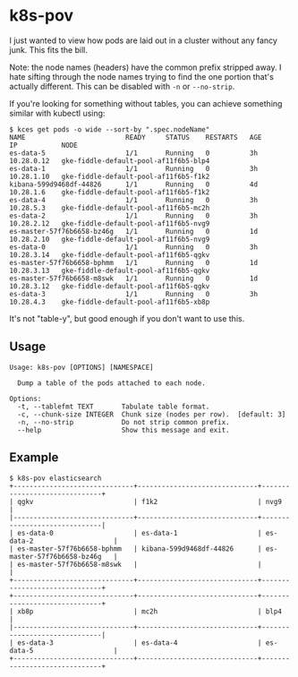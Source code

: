# k8s-pov

I just wanted to view how pods are laid out in a cluster without any fancy junk. This fits the bill.

Note: the node names (headers) have the common prefix stripped away. I hate sifting through the node names trying to find the one portion that's actually different. This can be disabled with `-n` or `--no-strip`.

If you're looking for something without tables, you can achieve something similar with kubectl using:

```
$ kces get pods -o wide --sort-by ".spec.nodeName"
NAME                         READY     STATUS    RESTARTS   AGE       IP           NODE
es-data-5                    1/1       Running   0          3h        10.28.0.12   gke-fiddle-default-pool-af11f6b5-blp4
es-data-1                    1/1       Running   0          3h        10.28.1.10   gke-fiddle-default-pool-af11f6b5-f1k2
kibana-599d9468df-44826      1/1       Running   0          4d        10.28.1.6    gke-fiddle-default-pool-af11f6b5-f1k2
es-data-4                    1/1       Running   0          3h        10.28.5.3    gke-fiddle-default-pool-af11f6b5-mc2h
es-data-2                    1/1       Running   0          3h        10.28.2.12   gke-fiddle-default-pool-af11f6b5-nvg9
es-master-57f76b6658-bz46g   1/1       Running   0          1d        10.28.2.10   gke-fiddle-default-pool-af11f6b5-nvg9
es-data-0                    1/1       Running   0          3h        10.28.3.14   gke-fiddle-default-pool-af11f6b5-qgkv
es-master-57f76b6658-bphmm   1/1       Running   0          1d        10.28.3.13   gke-fiddle-default-pool-af11f6b5-qgkv
es-master-57f76b6658-m8swk   1/1       Running   0          1d        10.28.3.12   gke-fiddle-default-pool-af11f6b5-qgkv
es-data-3                    1/1       Running   0          3h        10.28.4.3    gke-fiddle-default-pool-af11f6b5-xb8p
```

It's not "table-y", but good enough if you don't want to use this.

## Usage

```
Usage: k8s-pov [OPTIONS] [NAMESPACE]

  Dump a table of the pods attached to each node.

Options:
  -t, --tablefmt TEXT       Tabulate table format.
  -c, --chunk-size INTEGER  Chunk size (nodes per row).  [default: 3]
  -n, --no-strip            Do not strip common prefix.
  --help                    Show this message and exit.
```

## Example

```
$ k8s-pov elasticsearch
+------------------------------+------------------------------+------------------------------+
| qgkv                         | f1k2                         | nvg9                         |
|------------------------------+------------------------------+------------------------------|
| es-data-0                    | es-data-1                    | es-data-2                    |
| es-master-57f76b6658-bphmm   | kibana-599d9468df-44826      | es-master-57f76b6658-bz46g   |
| es-master-57f76b6658-m8swk   |                              |                              |
+------------------------------+------------------------------+------------------------------+
+------------------------------+------------------------------+------------------------------+
| xb8p                         | mc2h                         | blp4                         |
|------------------------------+------------------------------+------------------------------|
| es-data-3                    | es-data-4                    | es-data-5                    |
+------------------------------+------------------------------+------------------------------+
```
